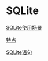 # SQLite

[SQLite使用场景](appropriate-uses-for-sqlite.md)

[特点](distinctive-features-of-sqlite.md)

[SQLite语句](sqlite-statement.md)